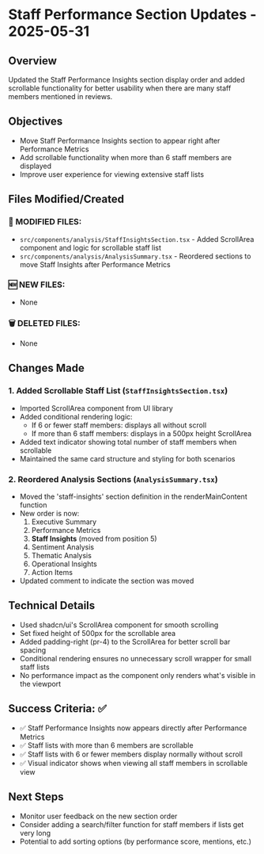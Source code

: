 # Staff Performance Section Updates - 2025-05-31

## Overview
Updated the Staff Performance Insights section display order and added scrollable functionality for better usability when there are many staff members mentioned in reviews.

## Objectives
- Move Staff Performance Insights section to appear right after Performance Metrics
- Add scrollable functionality when more than 6 staff members are displayed
- Improve user experience for viewing extensive staff lists

## Files Modified/Created

### 🔄 MODIFIED FILES:
- `src/components/analysis/StaffInsightsSection.tsx` - Added ScrollArea component and logic for scrollable staff list
- `src/components/analysis/AnalysisSummary.tsx` - Reordered sections to move Staff Insights after Performance Metrics

### 🆕 NEW FILES:
- None

### 🗑️ DELETED FILES:
- None

## Changes Made

### 1. Added Scrollable Staff List (`StaffInsightsSection.tsx`)
- Imported ScrollArea component from UI library
- Added conditional rendering logic:
  - If 6 or fewer staff members: displays all without scroll
  - If more than 6 staff members: displays in a 500px height ScrollArea
- Added text indicator showing total number of staff members when scrollable
- Maintained the same card structure and styling for both scenarios

### 2. Reordered Analysis Sections (`AnalysisSummary.tsx`)
- Moved the 'staff-insights' section definition in the renderMainContent function
- New order is now:
  1. Executive Summary
  2. Performance Metrics
  3. **Staff Insights** (moved from position 5)
  4. Sentiment Analysis
  5. Thematic Analysis
  6. Operational Insights
  7. Action Items
- Updated comment to indicate the section was moved

## Technical Details
- Used shadcn/ui's ScrollArea component for smooth scrolling
- Set fixed height of 500px for the scrollable area
- Added padding-right (pr-4) to the ScrollArea for better scroll bar spacing
- Conditional rendering ensures no unnecessary scroll wrapper for small staff lists
- No performance impact as the component only renders what's visible in the viewport

## Success Criteria: ✅
- ✅ Staff Performance Insights now appears directly after Performance Metrics
- ✅ Staff lists with more than 6 members are scrollable
- ✅ Staff lists with 6 or fewer members display normally without scroll
- ✅ Visual indicator shows when viewing all staff members in scrollable view

## Next Steps
- Monitor user feedback on the new section order
- Consider adding a search/filter function for staff members if lists get very long
- Potential to add sorting options (by performance score, mentions, etc.)
